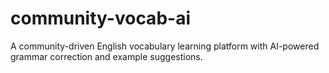 # community-vocab-ai
A community-driven English vocabulary learning platform with AI-powered grammar correction and example suggestions.
